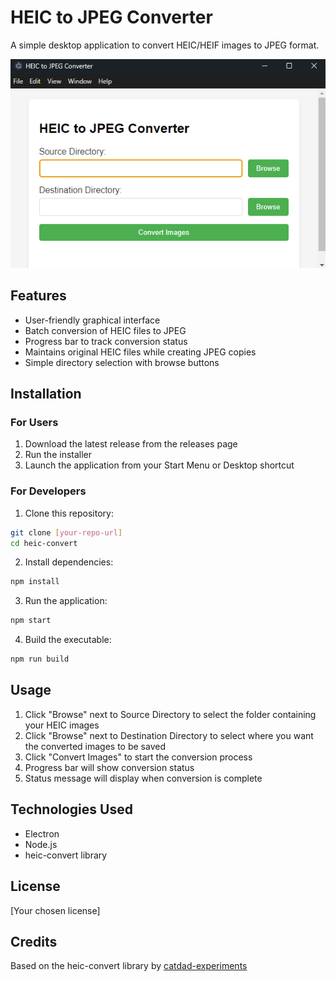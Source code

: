 # HEIC to JPEG Converter

A simple desktop application to convert HEIC/HEIF images to JPEG format.

![HEIC to JPEG Converter Screenshot](.\screenshot.png)

## Features

- User-friendly graphical interface
- Batch conversion of HEIC files to JPEG
- Progress bar to track conversion status
- Maintains original HEIC files while creating JPEG copies
- Simple directory selection with browse buttons

## Installation

### For Users
1. Download the latest release from the releases page
2. Run the installer
3. Launch the application from your Start Menu or Desktop shortcut

### For Developers
1. Clone this repository:
```bash
git clone [your-repo-url]
cd heic-convert
```

2. Install dependencies:
```bash
npm install
```

3. Run the application:
```bash
npm start
```

4. Build the executable:
```bash
npm run build
```

## Usage

1. Click "Browse" next to Source Directory to select the folder containing your HEIC images
2. Click "Browse" next to Destination Directory to select where you want the converted images to be saved
3. Click "Convert Images" to start the conversion process
4. Progress bar will show conversion status
5. Status message will display when conversion is complete

## Technologies Used

- Electron
- Node.js
- heic-convert library

## License

[Your chosen license]

## Credits

Based on the heic-convert library by [catdad-experiments](https://github.com/catdad-experiments/heic-convert)

